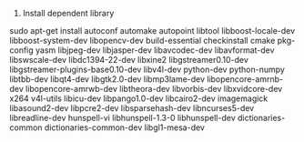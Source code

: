 
1. Install dependent library

sudo apt-get install autoconf automake autopoint libtool libboost-locale-dev libboost-system-dev libopencv-dev build-essential checkinstall cmake pkg-config yasm libjpeg-dev libjasper-dev libavcodec-dev libavformat-dev libswscale-dev libdc1394-22-dev libxine2 libgstreamer0.10-dev libgstreamer-plugins-base0.10-dev libv4l-dev python-dev python-numpy libtbb-dev libqt4-dev libgtk2.0-dev libmp3lame-dev libopencore-amrnb-dev libopencore-amrwb-dev libtheora-dev libvorbis-dev libxvidcore-dev x264 v4l-utils libicu-dev libpango1.0-dev libcairo2-dev imagemagick libasound2-dev libpcre2-dev libsparsehash-dev libncurses5-dev libreadline-dev hunspell-vi libhunspell-1.3-0 libhunspell-dev dictionaries-common dictionaries-common-dev libgl1-mesa-dev
